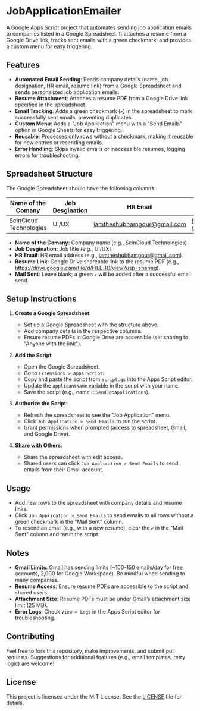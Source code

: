 # JobApplicationEmailer

A Google Apps Script project that automates sending job application emails to companies listed in a Google Spreadsheet. It attaches a resume from a Google Drive link, tracks sent emails with a green checkmark, and provides a custom menu for easy triggering.

## Features
- **Automated Email Sending**: Reads company details (name, job designation, HR email, resume link) from a Google Spreadsheet and sends personalized job application emails.
- **Resume Attachment**: Attaches a resume PDF from a Google Drive link specified in the spreadsheet.
- **Email Tracking**: Adds a green checkmark (`✔`) in the spreadsheet to mark successfully sent emails, preventing duplicates.
- **Custom Menu**: Adds a "Job Application" menu with a "Send Emails" option in Google Sheets for easy triggering.
- **Reusable**: Processes only rows without a checkmark, making it reusable for new entries or resending emails.
- **Error Handling**: Skips invalid emails or inaccessible resumes, logging errors for troubleshooting.

## Spreadsheet Structure
The Google Spreadsheet should have the following columns:

| Name of the Comany | Job Desgination | HR Email         | Resume Link                                        | Mail Sent |
|--------------------|-----------------|------------------|----------------------------------------------------|-----------|
| SeinCloud Technologies | UI/UX         | iamtheshubhamgour@gmail.com | https://drive.google.com/file/d/FILE_ID/view?usp=sharing |           |

- **Name of the Comany**: Company name (e.g., SeinCloud Technologies).
- **Job Desgination**: Job title (e.g., UI/UX).
- **HR Email**: HR email address (e.g., iamtheshubhamgour@gmail.com).
- **Resume Link**: Google Drive shareable link to the resume PDF (e.g., https://drive.google.com/file/d/FILE_ID/view?usp=sharing).
- **Mail Sent**: Leave blank; a green `✔` will be added after a successful email send.

## Setup Instructions
1. **Create a Google Spreadsheet**:
   - Set up a Google Spreadsheet with the structure above.
   - Add company details in the respective columns.
   - Ensure resume PDFs in Google Drive are accessible (set sharing to "Anyone with the link").

2. **Add the Script**:
   - Open the Google Spreadsheet.
   - Go to `Extensions > Apps Script`.
   - Copy and paste the script from `script.gs` into the Apps Script editor.
   - Update the `applicantName` variable in the script with your name.
   - Save the script (e.g., name it `SendJobApplications`).

3. **Authorize the Script**:
   - Refresh the spreadsheet to see the "Job Application" menu.
   - Click `Job Application > Send Emails` to run the script.
   - Grant permissions when prompted (access to spreadsheet, Gmail, and Google Drive).

4. **Share with Others**:
   - Share the spreadsheet with edit access.
   - Shared users can click `Job Application > Send Emails` to send emails from their Gmail account.

## Usage
- Add new rows to the spreadsheet with company details and resume links.
- Click `Job Application > Send Emails` to send emails to all rows without a green checkmark in the "Mail Sent" column.
- To resend an email (e.g., with a new resume), clear the `✔` in the "Mail Sent" column and rerun the script.

## Notes
- **Gmail Limits**: Gmail has sending limits (~100-150 emails/day for free accounts, 2,000 for Google Workspace). Be mindful when sending to many companies.
- **Resume Access**: Ensure resume PDFs are accessible to the script and shared users.
- **Attachment Size**: Resume PDFs must be under Gmail’s attachment size limit (25 MB).
- **Error Logs**: Check `View > Logs` in the Apps Script editor for troubleshooting.

## Contributing
Feel free to fork this repository, make improvements, and submit pull requests. Suggestions for additional features (e.g., email templates, retry logic) are welcome!

## License
This project is licensed under the MIT License. See the [LICENSE](LICENSE) file for details.